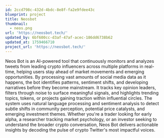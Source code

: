 ```yaml
---
id: 2ccd798c-432d-4bdc-8e8f-fa2e9fdee43c
blueprint: project
title: Neosbot
thumbnail:
  - neos.png
url: 'https://neosbot.tech/'
updated_by: 6bf600cc-d3af-47af-acec-186dd6738b62
updated_at: 1759466710
project_url: 'https://neosbot.tech/'
---
```

Neos Bot is an AI-powered tool that continuously monitors and analyzes tweets from leading crypto influencers across multiple platforms in real-time, helping users stay ahead of market movements and emerging opportunities. By processing vast amounts of social media data as it happens, the bot identifies patterns, sentiment shifts, and developing narratives before they become mainstream. It tracks key opinion leaders, filters through noise to surface meaningful signals, and highlights trending topics, tokens, or projects gaining traction within influential circles. The system uses natural language processing and sentiment analysis to detect subtle shifts in community perception, potential price catalysts, and emerging investment themes. Whether you're a trader looking for early alpha, a researcher tracking market psychology, or an investor seeking to understand the broader crypto conversation, Neos Bot delivers actionable insights by decoding the pulse of crypto Twitter's most impactful voices.